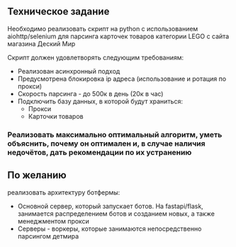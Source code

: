
## Техническое задание

Необходимо реализовать скрипт на python с использованием aiohttp/selenium для парсинга карточек товаров категории LEGO с сайта магазина Деский Мир

Скрипт должен удовлетворять следующим требованиям:
- Реализован асинхронный подход
- Предусмотрена блокировка ip адреса (использование и ротация по прокси)
- Скорость парсинга - до 500к в день (20к в час)
- Подключить базу данных, в которой будут храниться:
	- Прокси
	- Карточки товаров

 ### Реализовать максимально оптимальный алгоритм, уметь объяснить, почему он оптимален и, в случае наличия недочётов, дать рекомендации по их устранению

## По желанию 
реализовать архитектуру ботфермы:
- Основной сервер, который запускает ботов. На fastapi/flask, занимается распределением ботов и созданием новых, а также менеджментом прокси
- Серверы - воркеры, которые занимаются непосредственно парсингом детмира 